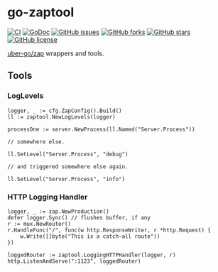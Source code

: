 # go-zaptool

[![CI](https://github.com/na4ma4/go-zaptool/workflows/CI/badge.svg)](https://github.com/na4ma4/go-zaptool/actions/workflows/ci.yml)
[![GoDoc](https://godoc.org/github.com/na4ma4/go-zaptool/?status.svg)](https://godoc.org/github.com/na4ma4/go-zaptool)
[![GitHub issues](https://img.shields.io/github/issues/na4ma4/go-zaptool)](https://github.com/na4ma4/go-zaptool/issues)
[![GitHub forks](https://img.shields.io/github/forks/na4ma4/go-zaptool)](https://github.com/na4ma4/go-zaptool/network)
[![GitHub stars](https://img.shields.io/github/stars/na4ma4/go-zaptool)](https://github.com/na4ma4/go-zaptool/stargazers)
[![GitHub license](https://img.shields.io/github/license/na4ma4/go-zaptool)](https://github.com/na4ma4/go-zaptool/blob/main/LICENSE)

[uber-go/zap](https://github.com/uber-go/zap) wrappers and tools.

## Tools

### LogLevels

```golang
logger, _ := cfg.ZapConfig().Build()
ll := zaptool.NewLogLevels(logger)

processOne := server.NewProcess(ll.Named("Server.Process"))

// somewhere else.

ll.SetLevel("Server.Process", "debug")

// and triggered somewhere else again.

ll.SetLevel("Server.Process", "info")
```

### HTTP Logging Handler

```golang
logger, _ := zap.NewProduction()
defer logger.Sync() // flushes buffer, if any
r := mux.NewRouter()
r.HandleFunc("/", func(w http.ResponseWriter, r *http.Request) {
    w.Write([]byte("This is a catch-all route"))
})

loggedRouter := zaptool.LoggingHTTPHandler(logger, r)
http.ListenAndServe(":1123", loggedRouter)
```
